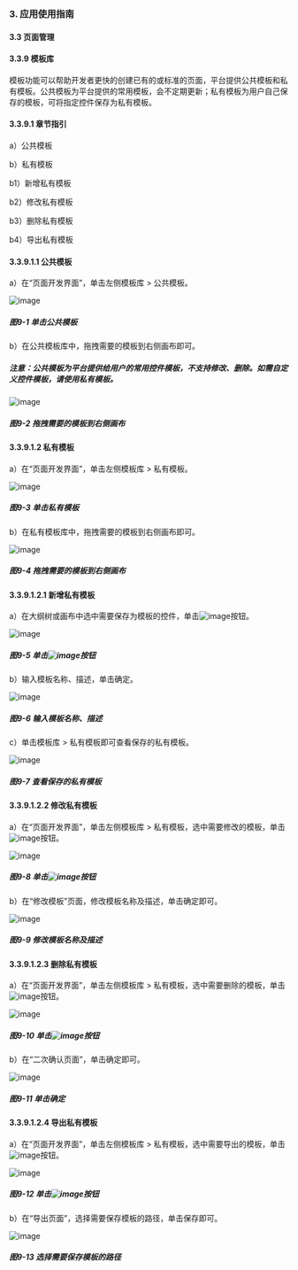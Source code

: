 ### 3. 应用使用指南

#### 3.3 页面管理

#### 3.3.9 模板库

模板功能可以帮助开发者更快的创建已有的或标准的页面，平台提供公共模板和私有模板。公共模板为平台提供的常用模板，会不定期更新；私有模板为用户自己保存的模板，可将指定控件保存为私有模板。

#### 3.3.9.1 章节指引

a）公共模板

b）私有模板

b1）新增私有模板

b2）修改私有模板

b3）删除私有模板

b4）导出私有模板

#### 3.3.9.1.1 公共模板

a）在“页面开发界面”，单击左侧模板库 > 公共模板。

![image](https://user-images.githubusercontent.com/79617492/217465421-975211b0-899c-4efb-a81b-a92cad7bf5fc.png)

##### 图9-1 单击公共模板

b）在公共模板库中，拖拽需要的模板到右侧画布即可。

##### 注意：公共模板为平台提供给用户的常用控件模板，不支持修改、删除。如需自定义控件模板，请使用私有模板。

![image](https://user-images.githubusercontent.com/79617492/217465455-36639ad6-b6d3-4e95-8d8e-14c7d248a84b.png)

##### 图9-2 拖拽需要的模板到右侧画布

#### 3.3.9.1.2 私有模板

a）在“页面开发界面”，单击左侧模板库 > 私有模板。

![image](https://user-images.githubusercontent.com/79617492/217465481-e5b6cb1a-7211-4211-941c-9f90af92f867.png)

##### 图9-3 单击私有模板

b）在私有模板库中，拖拽需要的模板到右侧画布即可。

![image](https://user-images.githubusercontent.com/79617492/217465503-8a673d27-969b-464c-93e6-5559f67db76c.png)

##### 图9-4 拖拽需要的模板到右侧画布

#### 3.3.9.1.2.1 新增私有模板

a）在大纲树或画布中选中需要保存为模板的控件，单击![image](https://user-images.githubusercontent.com/79617492/217465539-8f95a3c9-1b6e-433c-87d1-0cb61aa34903.png)按钮。

![image](https://user-images.githubusercontent.com/79617492/217465692-6c79340d-da29-42a8-8c0b-ac8a0165763a.png)

##### 图9-5 单击![image](https://user-images.githubusercontent.com/79617492/217465717-74e67ea2-feba-45b5-9c93-f790456c3e61.png)按钮

b）输入模板名称、描述，单击确定。

![image](https://user-images.githubusercontent.com/79617492/217465743-307c20c5-7e9b-4686-b012-eec1cfeb3c9f.png)

##### 图9-6 输入模板名称、描述

c）单击模板库 > 私有模板即可查看保存的私有模板。

![image](https://user-images.githubusercontent.com/79617492/217465764-df69c42d-d0a6-4904-894a-49bfad49bb42.png)

##### 图9-7 查看保存的私有模板

#### 3.3.9.1.2.2 修改私有模板

a）在“页面开发界面”，单击左侧模板库 > 私有模板，选中需要修改的模板，单击![image](https://user-images.githubusercontent.com/79617492/217465807-80fae575-7e01-484d-93df-962824ab007a.png)按钮。

![image](https://user-images.githubusercontent.com/79617492/217465838-20feb898-c81d-4dcf-ac47-82bf6775a8e0.png)

##### 图9-8 单击![image](https://user-images.githubusercontent.com/79617492/217465855-086f3c53-9fd2-4d7e-b45f-afe2f7bc90c6.png)按钮

b）在“修改模板”页面，修改模板名称及描述，单击确定即可。

![image](https://user-images.githubusercontent.com/79617492/217465885-5bbcb6b6-ecd7-485d-a367-9edbd40f7a14.png)

##### 图9-9 修改模板名称及描述

#### 3.3.9.1.2.3 删除私有模板

a）在“页面开发界面”，单击左侧模板库 > 私有模板，选中需要删除的模板，单击![image](https://user-images.githubusercontent.com/79617492/217465909-53169b99-7a50-4842-a2b6-892d9925c046.png)按钮。

![image](https://user-images.githubusercontent.com/79617492/217465946-71a59096-34e4-4a54-86a1-4015c1902720.png)

##### 图9-10 单击![image](https://user-images.githubusercontent.com/79617492/217465979-98453991-b434-4334-bcdf-9ba484fbbb48.png)按钮

b）在“二次确认页面”，单击确定即可。

![image](https://user-images.githubusercontent.com/79617492/217466024-dd5aec96-5688-42dc-9638-f36551a9d231.png)

##### 图9-11 单击确定

#### 3.3.9.1.2.4 导出私有模板

a）在“页面开发界面”，单击左侧模板库 > 私有模板，选中需要导出的模板，单击![image](https://user-images.githubusercontent.com/79617492/217466057-defdca8c-5afe-4a1d-93d8-bc7c9be2c41d.png)按钮。

![image](https://user-images.githubusercontent.com/79617492/217466090-7d67bf80-e3aa-42f2-9013-257a7ea97475.png)

##### 图9-12 单击![image](https://user-images.githubusercontent.com/79617492/217466114-444ce455-4c6b-46ad-acc0-d8efdbab7164.png)按钮

b）在“导出页面”，选择需要保存模板的路径，单击保存即可。

![image](https://user-images.githubusercontent.com/79617492/217466162-2e403fc5-bf29-4c33-922e-dad9d931bcd0.png)

##### 图9-13 选择需要保存模板的路径
